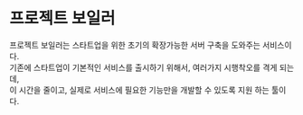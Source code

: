 # 프로젝트 보일러

프로젝트 보일러는 스타트업을 위한 초기의 확장가능한 서버 구축을 도와주는 서비스이다.   
기존에 스타트업이 기본적인 서비스를 출시하기 위해서, 여러가지 시행착오를 격게 되는데,  
이 시간을 줄이고, 실제로 서비스에 필요한 기능만을 개발할 수 있도록 지원 하는 툴이다.